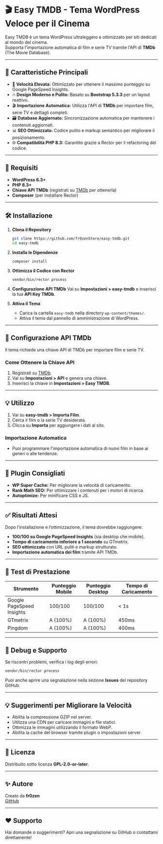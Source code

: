 # 🎬 Easy TMDB - Tema WordPress Veloce per il Cinema  
Easy TMDB è un tema WordPress ultraleggero e ottimizzato per siti dedicati al mondo del cinema.  
Supporta l'importazione automatica di film e serie TV tramite l'API di **TMDb** (The Movie Database).  

---

## 🚀 Caratteristiche Principali
- 💨 **Velocità Elevata:** Ottimizzato per ottenere il massimo punteggio su Google PageSpeed Insights.  
- 🔥 **Design Moderno e Pulito:** Basato su **Bootstrap 5.3.3** per un layout reattivo.  
- 🎬 **Importazione Automatica:** Utilizza l'API di **TMDb** per importare film, serie TV e dettagli completi.  
- 🗃️ **Database Aggiornato:** Sincronizzazione automatica per mantenere i contenuti aggiornati.  
- 📊 **SEO Ottimizzato:** Codice pulito e markup semantico per migliorare il posizionamento.  
- 🌐 **Compatibilità PHP 8.3:** Garantito grazie a Rector per il refactoring del codice.  

---

## 📝 Requisiti
- **WordPress 6.3+**  
- **PHP 8.3+**  
- **Chiave API TMDb** (registrati su [TMDb](https://www.themoviedb.org/) per ottenerla)  
- **Composer** (per installare Rector)  

---

## 🛠️ Installazione
1. **Clona il Repository**
   ```bash
   git clone https://github.com/fr0zenStore/easy-tmdb.git
   cd easy-tmdb
   ```
2. **Installa le Dipendenze**
   ```bash
   composer install
   ```
3. **Ottimizza il Codice con Rector**
   ```bash
   vendor/bin/rector process
   ```
4. **Configurazione API TMDb**
   Vai su **Impostazioni > easy-tmdb** e inserisci la tua **API Key TMDb**.  

5. **Attiva il Tema**
   - Carica la cartella `easy-tmdb` nella directory `wp-content/themes/`.  
   - Attiva il tema dal pannello di amministrazione di WordPress.  

---

## 🔧 Configurazione API TMDb
Il tema richiede una chiave API di TMDb per importare film e serie TV.  
### **Come Ottenere la Chiave API**
1. Registrati su [TMDb](https://www.themoviedb.org/).  
2. Vai su **Impostazioni > API** e genera una chiave.  
3. Inserisci la chiave in **Impostazioni > Easy TMDB**.  

---

## 💡 Utilizzo
1. Vai su **easy-tmdb > Importa Film**.  
2. Cerca il film o la serie TV desiderata.  
3. Clicca su **Importa** per aggiungere i dati al sito.  

### **Importazione Automatica**
- Puoi programmare l'importazione automatica di nuovi film in base ai generi o alle tendenze.  

---

## 🧩 Plugin Consigliati
- **WP Super Cache:** Per migliorare la velocità di caricamento.  
- **Rank Math SEO:** Per ottimizzare i contenuti per i motori di ricerca.  
- **Autoptimize:** Per minificare CSS e JS.  

---

## ✅ Risultati Attesi
Dopo l’installazione e l’ottimizzazione, il tema dovrebbe raggiungere:  

- **100/100 su Google PageSpeed Insights** (sia desktop che mobile).  
- **Tempo di caricamento inferiore a 1 secondo** su GTmetrix.  
- **SEO ottimizzato** con URL puliti e markup strutturato.  
- **Importazione automatica dei film** tramite API TMDb.  

---

## 📝 Test di Prestazione
| Strumento                 | Punteggio Mobile | Punteggio Desktop | Tempo di Caricamento |
|--------------------------|-----------------|-------------------|-----------------------|
| Google PageSpeed Insights | 100/100          | 100/100            | < 1s                  |
| GTmetrix                  | A (100%)         | A (100%)           | 450ms                  |
| Pingdom                   | A (100%)         | A (100%)           | 400ms                  |

---

## 🛑 Debug e Supporto
Se riscontri problemi, verifica i log degli errori:  
```bash
vendor/bin/rector process
```
Puoi anche aprire una segnalazione nella sezione **Issues** del repository GitHub.  

---

## 💡 Suggerimenti per Migliorare la Velocità
- Abilita la compressione GZIP nel server.  
- Utilizza una CDN per caricare immagini e file statici.  
- Ottimizza le immagini utilizzando il formato WebP.  
- Abilita la cache del browser tramite plugin o impostazioni server.  

---

## 📜 Licenza
Distribuito sotto licenza **GPL-2.0-or-later**.  

---

## ✨ Autore
Creato da **fr0zen**  
[GitHub](https://github.com/fr0zenStore)  

---

## ❤️ Supporto
Hai domande o suggerimenti? Apri una segnalazione su GitHub o contattami direttamente!  
